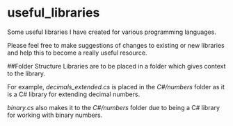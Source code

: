 # useful_libraries
 Some useful libraries I have created for various programming languages.

 Please feel free to make suggestions of changes to existing or new libraries and help this to become a really useful resource.

 ##Folder Structure
 Libraries are to be placed in a folder which gives context to the library.

 For example, *decimals_extended.cs* is placed in the *C#/numbers* folder as it is a C# library for extending decimal numbers.

 *binary.cs* also makes it to the *C#/numbers* folder due to being a C# library for working with binary numbers.
